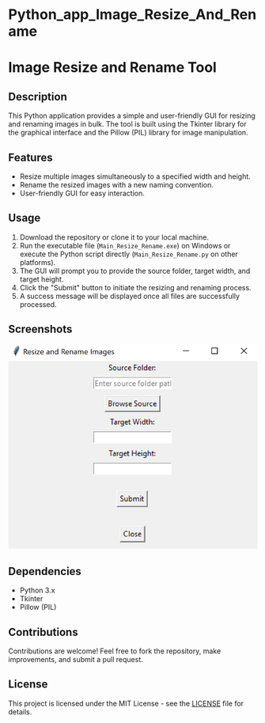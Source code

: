 # Python_app_Image_Resize_And_Rename
# Image Resize and Rename Tool

## Description
This Python application provides a simple and user-friendly GUI for resizing and renaming images in bulk. The tool is built using the Tkinter library for the graphical interface and the Pillow (PIL) library for image manipulation.

## Features
- Resize multiple images simultaneously to a specified width and height.
- Rename the resized images with a new naming convention.
- User-friendly GUI for easy interaction.

## Usage
1. Download the repository or clone it to your local machine.
2. Run the executable file (`Main_Resize_Rename.exe`) on Windows or execute the Python script directly (`Main_Resize_Rename.py` on other platforms).
3. The GUI will prompt you to provide the source folder, target width, and target height.
4. Click the "Submit" button to initiate the resizing and renaming process.
5. A success message will be displayed once all files are successfully processed.

## Screenshots
![Application Screenshot](/application_screenshot.png)

## Dependencies
- Python 3.x
- Tkinter
- Pillow (PIL)

## Contributions
Contributions are welcome! Feel free to fork the repository, make improvements, and submit a pull request.

## License
This project is licensed under the MIT License - see the [LICENSE](LICENSE) file for details.
